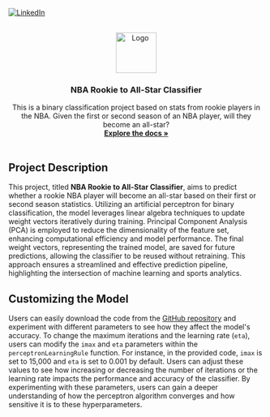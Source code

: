 
<a name="readme-top"></a>



[![LinkedIn][linkedin-shield]][linkedin-url]

<!-- PROJECT LOGO -->
<br />
<div align="center">
  <a href="https://github.com/alexzhaoo/nbaprediction">
    <img src="images/logo.png" alt="Logo" width="80" height="80">
  </a>

  <h3 align="center">NBA Rookie to All-Star Classifier</h3>

  <p align="center">
    This is a binary classification project based on stats from rookie players in the NBA. Given the first or second season of an NBA player, will they become an all-star?
    <br />
    <a href="https://github.com/alexzhaoo/nbaprediction"><strong>Explore the docs »</strong></a>
    <br />
    <br />
  </p>
</div>

## Project Description

This project, titled **NBA Rookie to All-Star Classifier**, aims to predict whether a rookie NBA player will become an all-star based on their first or second season statistics. Utilizing an artificial perceptron for binary classification, the model leverages linear algebra techniques to update weight vectors iteratively during training. Principal Component Analysis (PCA) is employed to reduce the dimensionality of the feature set, enhancing computational efficiency and model performance. The final weight vectors, representing the trained model, are saved for future predictions, allowing the classifier to be reused without retraining. This approach ensures a streamlined and effective prediction pipeline, highlighting the intersection of machine learning and sports analytics.

## Customizing the Model

Users can easily download the code from the [GitHub repository](https://github.com/alexzhaoo/nbaprediction) and experiment with different parameters to see how they affect the model's accuracy. To change the maximum iterations and the learning rate (`eta`), users can modify the `imax` and `eta` parameters within the `perceptronLearningRule` function. For instance, in the provided code, `imax` is set to 15,000 and `eta` is set to 0.001 by default. Users can adjust these values to see how increasing or decreasing the number of iterations or the learning rate impacts the performance and accuracy of the classifier. By experimenting with these parameters, users can gain a deeper understanding of how the perceptron algorithm converges and how sensitive it is to these hyperparameters.

<!-- MARKDOWN LINKS & IMAGES -->
<!-- https://www.markdownguide.org/basic-syntax/#reference-style-links -->
[linkedin-shield]: https://img.shields.io/badge/LinkedIn-0077B5?style=for-the-badge&logo=linkedin&logoColor=white
[linkedin-url]: https://www.linkedin.com/in/alexander-zhao-926225211/
